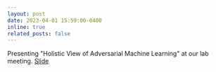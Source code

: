 ```yaml
---
layout: post
date: 2023-04-01 15:59:00-0400
inline: true
related_posts: false
---
```


Presenting "Holistic View of Adversarial Machine Learning" at our lab meeting. [Slide](https://www.dropbox.com/s/u00xkq2n3d4w8gp/2023-Jan-Phenikaa-Presentation.pdf?dl=0)